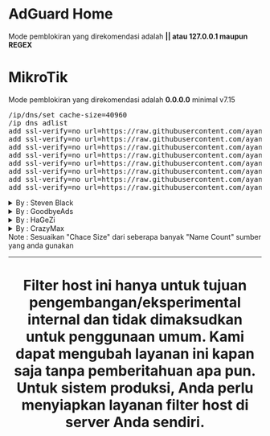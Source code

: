 # AdGuard Home
  Mode pemblokiran yang direkomendasi adalah <b>|| atau 127.0.0.1 maupun REGEX</b>

# MikroTik
  Mode pemblokiran yang direkomendasi adalah <b>0.0.0.0</b> minimal v7.15

<pre>
/ip/dns/set cache-size=40960
/ip dns adlist
add ssl-verify=no url=https://raw.githubusercontent.com/ayanagroup-official/hosts/main/mikrotik/ads
add ssl-verify=no url=https://raw.githubusercontent.com/ayanagroup-official/hosts/main/mikrotik/analytics
add ssl-verify=no url=https://raw.githubusercontent.com/ayanagroup-official/hosts/main/mikrotik/general
add ssl-verify=no url=https://raw.githubusercontent.com/ayanagroup-official/hosts/main/mikrotik/log
add ssl-verify=no url=https://raw.githubusercontent.com/ayanagroup-official/hosts/main/mikrotik/malware
add ssl-verify=no url=https://raw.githubusercontent.com/ayanagroup-official/hosts/main/mikrotik/porn
add ssl-verify=no url=https://raw.githubusercontent.com/ayanagroup-official/hosts/main/mikrotik/smartphone
add ssl-verify=no url=https://raw.githubusercontent.com/ayanagroup-official/hosts/main/mikrotik/tracker</pre>

<details>
<summary>By : Steven Black</summary>
<pre>
/ip dns adlist
add ssl-verify=no url=https://raw.githubusercontent.com/StevenBlack/hosts/master/hosts
"Tunggu setelah data yang diatas sudah terbaca, bisa dilanjutkan step berikutnya"
/ip dns adlist
add ssl-verify=no url=https://raw.githubusercontent.com/StevenBlack/hosts/master/data/Badd-Boyz-Hosts/hosts
add ssl-verify=no url=https://raw.githubusercontent.com/StevenBlack/hosts/master/data/KADhosts/hosts
add ssl-verify=no url=https://raw.githubusercontent.com/StevenBlack/hosts/master/data/mvps.org/hosts
add ssl-verify=no url=https://raw.githubusercontent.com/StevenBlack/hosts/master/data/someonewhocares.org/hosts
add ssl-verify=no url=https://raw.githubusercontent.com/StevenBlack/hosts/master/data/yoyo.org/hosts</pre>
</details>

<details>
<summary>By : GoodbyeAds</summary>
<pre>
/ip dns adlist
add ssl-verify=no url=https://raw.githubusercontent.com/jerryn70/GoodbyeAds/master/Hosts/GoodbyeAds.txt</pre>
</details>
<details>
<summary>By : HaGeZi</summary>
<pre>
/ip dns adlist
add ssl-verify=no url=https://raw.githubusercontent.com/hagezi/dns-blocklists/main/hosts/light.txt</pre>
</details>
<details>
<summary>By : CrazyMax</summary>
<pre>
/ip dns adlist
add ssl-verify=no url=https://raw.githubusercontent.com/crazy-max/WindowsSpyBlocker/master/data/hosts/spy.txt</pre>
</details>
Note : Sesuaikan "Chace Size" dari seberapa banyak "Name Count" sumber yang anda gunakan

<hr>
<center><h1>Filter host ini hanya untuk tujuan pengembangan/eksperimental internal dan tidak dimaksudkan untuk penggunaan umum. Kami dapat mengubah layanan ini kapan saja tanpa pemberitahuan apa pun. Untuk sistem produksi, Anda perlu menyiapkan layanan filter host di server Anda sendiri.</h1></center>
